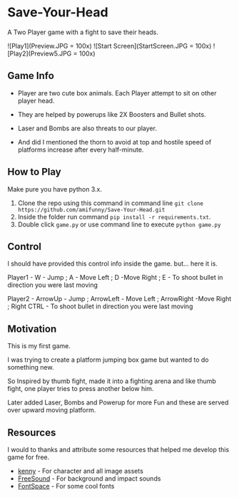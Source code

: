 
# Save-Your-Head

A Two Player game with a fight to save their heads.

![Play1](Preview.JPG = 100x) ![Start Screen](StartScreen.JPG = 100x) ![Play2](Preview5.JPG = 100x)

## Game Info

 - Player are two cute box animals. Each Player attempt to sit on other
   player head.
   
- They are helped by powerups like 2X Boosters and Bullet
   shots. 
   
 - Laser and Bombs are also threats to our player. 

 - And did I mentioned the thorn to avoid at top and hostile speed of platforms   increase after every half-minute.

## How to Play

Make pure you have python 3.x.

 1. Clone the repo using  this command in command line `git clone https://github.com/amifunny/Save-Your-Head.git`
 2. Inside the folder run command `pip install -r requirements.txt`.
 3.  Double click `game.py` or use command line to execute `python game.py`

## Control

I should have provided this control info inside the game. but... here it is.

Player1 -
W - Jump ;  A - Move Left ; D -Move Right ; 
E - To shoot bullet in direction you were last moving

Player2 -
ArrowUp - Jump ;  ArrowLeft - Move Left ; ArrowRight -Move Right ; 
Right CTRL - To shoot bullet in direction you were last moving

## Motivation

This is my first game.

I was trying to create a platform jumping box game but wanted to do something new.

 So Inspired by thumb fight, made it into a fighting arena and like thumb fight, one player tries to press another below him.
 
Later added Laser, Bombs and Powerup for more Fun and these are served over upward moving platform.

## Resources

I would to thanks and attribute some resources that helped me develop this game for free.

- [kenny](https://kenney.nl/) - For character and all image assets
- [FreeSound](https://freesound.org/) - For background and impact sounds
- [FontSpace](https://www.fontspace.com/) - For some cool fonts
